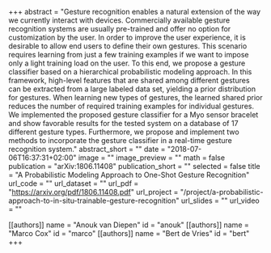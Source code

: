 +++
abstract = "Gesture recognition enables a natural extension of the way we currently interact with devices. Commercially available gesture recognition systems are usually pre-trained and offer no option for customization by the user. In order to improve the user experience, it is desirable to allow end users to define their own gestures. This scenario requires learning from just a few training examples if we want to impose only a light training load on the user. To this end, we propose a gesture classifier based on a hierarchical probabilistic modeling approach. In this framework, high-level features that are shared among different gestures can be extracted from a large labeled data set, yielding a prior distribution for gestures. When learning new types of gestures, the learned shared prior reduces the number of required training examples for individual gestures. We implemented the proposed gesture classifier for a Myo sensor bracelet and show favorable results for the tested system on a database of 17 different gesture types. Furthermore, we propose and implement two methods to incorporate the gesture classifier in a real-time gesture recognition system."
abstract_short = ""
date = "2018-07-06T16:37:31+02:00"
image = ""
image_preview = ""
math = false
publication = "arXiv:1806.11408"
publication_short = ""
selected = false
title = "A Probabilistic Modeling Approach to One-Shot Gesture Recognition"
url_code = ""
url_dataset = ""
url_pdf = "https://arxiv.org/pdf/1806.11408.pdf"
url_project = "/project/a-probabilistic-approach-to-in-situ-trainable-gesture-recognition"
url_slides = ""
url_video = ""

[[authors]]
    name = "Anouk van Diepen"
    id = "anouk"
[[authors]]
    name = "Marco Cox"
    id = "marco"
[[authors]]
    name = "Bert de Vries"
    id = "bert"
+++
